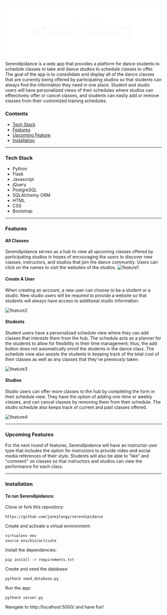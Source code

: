 ![serendipidance](/static/img/serendipidance.png)
<p>
Serendipidance is a web app that provides a platform for dance students to schedule classes to take and dance studios to schedule classes to offer. The goal of the app is to consolidate and display all of the dance classes that are currently being offered by participating studios so that students can always find the information they need in one place. Student and studio users will have personalized views of their schedules where studios can effeectively offer or cancel classes, and students can easily add or remove classes from their customized training schedules.
</p>
<h3>Contents</h3>
<ul>
<li><a href="#tech">Tech Stack</a></li>
<li><a href="#feat">Features</a></li>
<li><a href="#upcoming">Upcoming Feature</a></li>
<li><a href="#install">Installation</a></li>
</ul>

<hr>

<h3 id="tech">Tech Stack</h3>
<ul>
<li>Python</li>
<li>Flask</li>
<li>Javascript</li>
<li>jQuery</li>
<li>PostgreSQL</li>
<li>SQLAlchemy ORM</li>
<li>HTML</li>
<li>CSS</li>
<li>Bootstrap</li>
</ul>

<hr>

<h3 id="feat">Features</h3>
<h4>All Classes</h4>
<p>
Serendipidance serves as a hub to view all upcoming classes offered by participating studios in hopes of encouraging the users to discover new classes, instructors, and studios that join the dance community. Users can click on the names to visit the websites of the studios.
<img alt="feature1" src="/static/img/feature1.gif">
<h4>Create A User</h4>
<p>
When creating an account, a new user can choose to be a student or a studio. New studio users will be required to provide a website so that students will always have access to additional studio information.
</p>
<img alt="feature2" src="/static/img/feature2.gif">
<h4>Students</h4>
<p>
Student users have a personalized schedule view where they can add classes that interests them from the hub. The schedule acts as a planner for the students to allow for flexibility in their time management; thus, the add button does not automatically enroll the students in the dance class. The schedule view also assists the students in keeping track of the total cost of their classes as well as any classes that they've previously taken. 
</p>
<img alt="feature3" src="/static/img/feature3.gif">
<h4>Studios</h4>
<p>
Studio users can offer more classes to the hub by completing the form in their schedule view. They have the option of adding one-time or weekly classes, and can cancel classes by removing them from their schedule. The studio schedule also keeps track of current and past classes offered.
</p>
<img alt="feature4" src="/static/img/feature4.gif">

<hr>

<h3 id="upcoming">Upcoming Features</h3>
<p>
For the next round of features, Serendipidance will have an instructor user type that includes the option for instructors to provide video and social media references of their style. Students will also be able to "like" and "comment" on classes so that instructors and studios can view the performance for each class.
</p>

<hr>

<h3 id="install">Installation</h3>
<h4>To run Serendipidance:</h4>
Clone or fork this repository:

```
https://github.com/janeytangy/serendipidance
```

Create and activate a virtual environment:
```
virtualenv env
source env/bin/activate
```
Install the dependencies:
```
pip install -r requirements.txt
```
Create and seed the database:
```
python3 seed_database.py
```
Run the app:
```
python3 server.py
```
Navigate to http://localhost:5000/ and have fun!